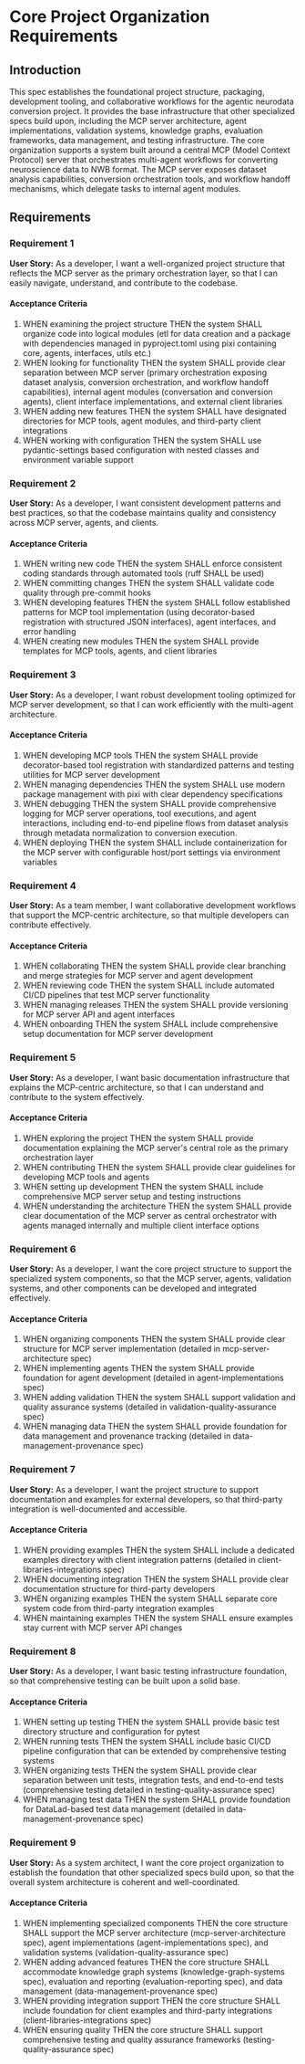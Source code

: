 # Core Project Organization Requirements

## Introduction

This spec establishes the foundational project structure, packaging, development
tooling, and collaborative workflows for the agentic neurodata conversion
project. It provides the base infrastructure that other specialized specs build
upon, including the MCP server architecture, agent implementations, validation
systems, knowledge graphs, evaluation frameworks, data management, and testing
infrastructure. The core organization supports a system built around a central
MCP (Model Context Protocol) server that orchestrates multi-agent workflows for
converting neuroscience data to NWB format. The MCP server exposes dataset
analysis capabilities, conversion orchestration tools, and workflow handoff
mechanisms, which delegate tasks to internal agent modules.

## Requirements

### Requirement 1

**User Story:** As a developer, I want a well-organized project structure that
reflects the MCP server as the primary orchestration layer, so that I can easily
navigate, understand, and contribute to the codebase.

#### Acceptance Criteria

1. WHEN examining the project structure THEN the system SHALL organize code into
   logical modules (etl for data creation and a package with dependencies
   managed in pyproject.toml using pixi containing core, agents, interfaces,
   utils etc.)
2. WHEN looking for functionality THEN the system SHALL provide clear separation
   between MCP server (primary orchestration exposing dataset analysis,
   conversion orchestration, and workflow handoff capabilities), internal agent
   modules (conversation and conversion agents), client interface
   implementations, and external client libraries
3. WHEN adding new features THEN the system SHALL have designated directories
   for MCP tools, agent modules, and third-party client integrations
4. WHEN working with configuration THEN the system SHALL use pydantic-settings
   based configuration with nested classes and environment variable support

### Requirement 2

**User Story:** As a developer, I want consistent development patterns and best
practices, so that the codebase maintains quality and consistency across MCP
server, agents, and clients.

#### Acceptance Criteria

1. WHEN writing new code THEN the system SHALL enforce consistent coding
   standards through automated tools (ruff SHALL be used)
2. WHEN committing changes THEN the system SHALL validate code quality through
   pre-commit hooks
3. WHEN developing features THEN the system SHALL follow established patterns
   for MCP tool implementation (using decorator-based registration with
   structured JSON interfaces), agent interfaces, and error handling
4. WHEN creating new modules THEN the system SHALL provide templates for MCP
   tools, agents, and client libraries

### Requirement 3

**User Story:** As a developer, I want robust development tooling optimized for
MCP server development, so that I can work efficiently with the multi-agent
architecture.

#### Acceptance Criteria

1. WHEN developing MCP tools THEN the system SHALL provide decorator-based tool
   registration with standardized patterns and testing utilities for MCP server
   development
2. WHEN managing dependencies THEN the system SHALL use modern package
   management with pixi with clear dependency specifications
3. WHEN debugging THEN the system SHALL provide comprehensive logging for MCP
   server operations, tool executions, and agent interactions, including
   end-to-end pipeline flows from dataset analysis through metadata
   normalization to conversion execution.
4. WHEN deploying THEN the system SHALL include containerization for the MCP
   server with configurable host/port settings via environment variables

### Requirement 4

**User Story:** As a team member, I want collaborative development workflows
that support the MCP-centric architecture, so that multiple developers can
contribute effectively.

#### Acceptance Criteria

1. WHEN collaborating THEN the system SHALL provide clear branching and merge
   strategies for MCP server and agent development
2. WHEN reviewing code THEN the system SHALL include automated CI/CD pipelines
   that test MCP server functionality
3. WHEN managing releases THEN the system SHALL provide versioning for MCP
   server API and agent interfaces
4. WHEN onboarding THEN the system SHALL include comprehensive setup
   documentation for MCP server development

### Requirement 5

**User Story:** As a developer, I want basic documentation infrastructure that
explains the MCP-centric architecture, so that I can understand and contribute
to the system effectively.

#### Acceptance Criteria

1. WHEN exploring the project THEN the system SHALL provide documentation
   explaining the MCP server's central role as the primary orchestration layer
2. WHEN contributing THEN the system SHALL provide clear guidelines for
   developing MCP tools and agents
3. WHEN setting up development THEN the system SHALL include comprehensive MCP
   server setup and testing instructions
4. WHEN understanding the architecture THEN the system SHALL provide clear
   documentation of the MCP server as central orchestrator with agents managed
   internally and multiple client interface options

### Requirement 6

**User Story:** As a developer, I want the core project structure to support the
specialized system components, so that the MCP server, agents, validation
systems, and other components can be developed and integrated effectively.

#### Acceptance Criteria

1. WHEN organizing components THEN the system SHALL provide clear structure for
   MCP server implementation (detailed in mcp-server-architecture spec)
2. WHEN implementing agents THEN the system SHALL provide foundation for agent
   development (detailed in agent-implementations spec)
3. WHEN adding validation THEN the system SHALL support validation and quality
   assurance systems (detailed in validation-quality-assurance spec)
4. WHEN managing data THEN the system SHALL provide foundation for data
   management and provenance tracking (detailed in data-management-provenance
   spec)

### Requirement 7

**User Story:** As a developer, I want the project structure to support
documentation and examples for external developers, so that third-party
integration is well-documented and accessible.

#### Acceptance Criteria

1. WHEN providing examples THEN the system SHALL include a dedicated examples
   directory with client integration patterns (detailed in
   client-libraries-integrations spec)
2. WHEN documenting integration THEN the system SHALL provide clear
   documentation structure for third-party developers
3. WHEN organizing examples THEN the system SHALL separate core system code from
   third-party integration examples
4. WHEN maintaining examples THEN the system SHALL ensure examples stay current
   with MCP server API changes

### Requirement 8

**User Story:** As a developer, I want basic testing infrastructure foundation,
so that comprehensive testing can be built upon a solid base.

#### Acceptance Criteria

1. WHEN setting up testing THEN the system SHALL provide basic test directory
   structure and configuration for pytest
2. WHEN running tests THEN the system SHALL include basic CI/CD pipeline
   configuration that can be extended by comprehensive testing systems
3. WHEN organizing tests THEN the system SHALL provide clear separation between
   unit tests, integration tests, and end-to-end tests (comprehensive testing
   detailed in testing-quality-assurance spec)
4. WHEN managing test data THEN the system SHALL provide foundation for
   DataLad-based test data management (detailed in data-management-provenance
   spec)

### Requirement 9

**User Story:** As a system architect, I want the core project organization to
establish the foundation that other specialized specs build upon, so that the
overall system architecture is coherent and well-coordinated.

#### Acceptance Criteria

1. WHEN implementing specialized components THEN the core structure SHALL
   support the MCP server architecture (mcp-server-architecture spec), agent
   implementations (agent-implementations spec), and validation systems
   (validation-quality-assurance spec)
2. WHEN adding advanced features THEN the core structure SHALL accommodate
   knowledge graph systems (knowledge-graph-systems spec), evaluation and
   reporting (evaluation-reporting spec), and data management
   (data-management-provenance spec)
3. WHEN providing integration support THEN the core structure SHALL include
   foundation for client examples and third-party integrations
   (client-libraries-integrations spec)
4. WHEN ensuring quality THEN the core structure SHALL support comprehensive
   testing and quality assurance frameworks (testing-quality-assurance spec)
